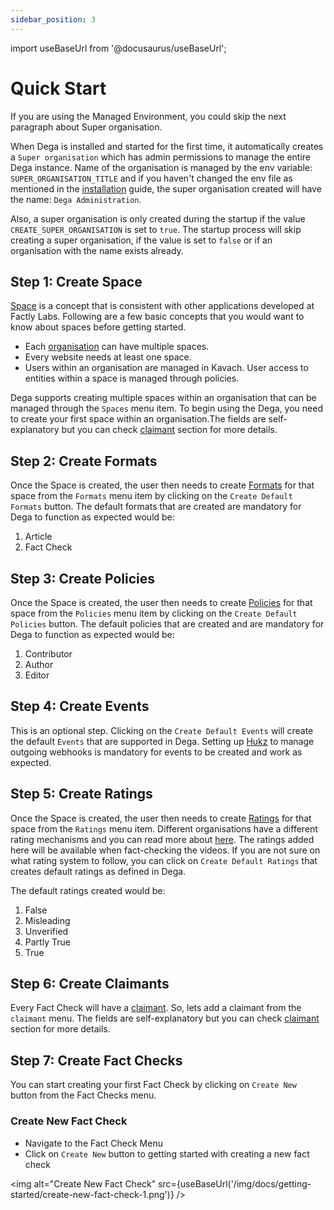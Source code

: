 ```yaml
---
sidebar_position: 3
---
```


import useBaseUrl from '@docusaurus/useBaseUrl';

# Quick Start

If you are using the Managed Environment, you could skip the next paragraph about Super organisation.

When Dega is installed and started for the first time, it automatically creates a `Super organisation` which has admin permissions to manage the entire Dega instance. Name of the organisation is managed by the env variable: `SUPER_ORGANISATION_TITLE` and if you haven't changed the env file as mentioned in the [installation](installation) guide, the super organisation created will have the name: `Dega Administration`.

Also, a super organisation is only created during the startup if the value `CREATE_SUPER_ORGANISATION` is set to `true`. The startup process will skip creating a super organisation, if the value is set to `false` or if an organisation with the name exists already.

## Step 1: Create Space 

[Space](/docs/core-concepts/spaces) is a concept that is consistent with other applications developed at Factly Labs. Following are a few basic concepts that you would want to know about spaces before getting started.

- Each [organisation](/docs/core-concepts/organisations) can have multiple spaces.
- Every website needs at least one space.
- Users within an organisation are managed in Kavach. User access to entities within a space is managed through policies.

Dega supports creating multiple spaces within an organisation that can be managed through the `Spaces` menu item. To begin using the Dega, you need to create your first space within an organisation.The fields are self-explanatory but you can check [claimant](/docs/core-concepts/spaces) section for more details.

## Step 2: Create Formats

Once the Space is created, the user then needs to create [Formats](/docs/core-concepts/formats) for that space from the `Formats` menu item by clicking on the `Create Default Formats` button. The default formats that are created are mandatory for Dega to function as expected would be:

1. Article
1. Fact Check

## Step 3: Create Policies

Once the Space is created, the user then needs to create [Policies](/docs/core-concepts/policies) for that space from the `Policies` menu item by clicking on the `Create Default Policies` button. The default policies that are created and are mandatory for Dega to function as expected would be:

1. Contributor
1. Author
1. Editor

## Step 4: Create Events

This is an optional step. Clicking on the `Create Default Events` will create the default `Events` that are supported in Dega. Setting up [Hukz](https://github.com/factly/hukz) to manage outgoing webhooks is mandatory for events to be created and work as expected.

## Step 5: Create Ratings

Once the Space is created, the user then needs to create [Ratings](/docs/core-concepts/ratings) for that space from the `Ratings` menu item. Different organisations have a different rating mechanisms and you can read more about [here](/docs/core-concepts/ratings). The ratings added here will be available when fact-checking the videos. If you are not sure on what rating system to follow, you can click on `Create Default Ratings` that creates default ratings as defined in Dega.

The default ratings created would be:

1. False
1. Misleading
1. Unverified
1. Partly True
1. True


## Step 6: Create Claimants 

Every Fact Check will have a [claimant](/docs/core-concepts/claimants). So, lets add a claimant from the `claimant` menu. The fields are self-explanatory but you can check [claimant](/docs/core-concepts/claimants) section for more details.

## Step 7: Create Fact Checks

You can start creating your first Fact Check by clicking on `Create New` button from the Fact Checks menu.

### Create New Fact Check

- Navigate to the Fact Check Menu
- Click on `Create New` button to getting started with creating a new fact check

<img alt="Create New Fact Check" src={useBaseUrl('/img/docs/getting-started/create-new-fact-check-1.png')} />
